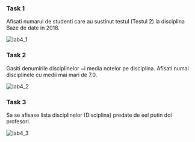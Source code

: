 ### Task 1
Afisati numarul de studenti care au sustinut testul (Testul 2) la disciplina Baze de date in 2018. 
 
![lab4_1](https://user-images.githubusercontent.com/43314952/50062970-ba205b80-01b2-11e9-8403-af089c2b21ec.PNG)

 
 ### Task 2
 Gasiti denumirile disciplinelor ~i media notelor pe disciplina. Afisati numai disciplinele cu medii mai mari de 7.0. 

![lab4_2](https://user-images.githubusercontent.com/43314952/50062972-bbea1f00-01b2-11e9-95f1-23312097abcf.PNG)


### Task 3
Sa se afisase lista disciplinelor (Disciplina) predate de eel putin doi profesori. 

![lab4_3](https://user-images.githubusercontent.com/43314952/50062975-bdb3e280-01b2-11e9-9f8d-0d106b05e2d2.PNG)
